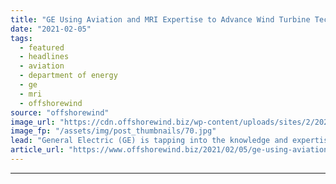 ```yaml
---
title: "GE Using Aviation and MRI Expertise to Advance Wind Turbine Technology"
date: "2021-02-05"
tags: 
  - featured
  - headlines
  - aviation
  - department of energy
  - ge
  - mri
  - offshorewind
source: "offshorewind"
image_url: "https://cdn.offshorewind.biz/wp-content/uploads/sites/2/2021/02/05155003/LM-Wind-Power_blade.jpg"
image_fp: "/assets/img/post_thumbnails/70.jpg"
lead: "General Electric (GE) is tapping into the knowledge and expertise from its aviation and"
article_url: "https://www.offshorewind.biz/2021/02/05/ge-using-aviation-and-mri-expertise-to-advance-wind-turbine-technology/"
---
```


---
